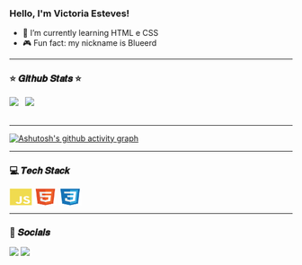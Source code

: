 ### Hello, I'm Victoria Esteves!


- 📖 I’m currently learning HTML e CSS
- 🎮 Fun fact: my nickname is Blueerd

<hr>

<div> 
 <h3>⭐ 𝑮𝒊𝒕𝒉𝒖𝒃 𝑺𝒕𝒂𝒕𝒔 ⭐</h3>
 <img width="400px" src="https://github-readme-stats-victoriaesteves.vercel.app/api?username=VictoriaEsteves&show_icons=true&theme=onedark"/> &nbsp 
 <img width="300px" src="https://github-readme-stats-victoriaesteves.vercel.app/api/top-langs/?username=VictoriaEsteves&layout=compact&theme=onedark"/>
</div>
<br>
<hr>
<div>
 
[![Ashutosh's github activity graph](https://github-readme-activity-graph.vercel.app/graph?username=VictoriaEsteves&bg_color=0d1117&color=858585&line=df6d74&point=fff9f0&area=true&hide_border=true)](https://github.com/ashutosh00710/github-readme-activity-graph)
 
</div>
<hr>
<h3> 💻 𝑻𝒆𝒄𝒉 𝑺𝒕𝒂𝒄𝒌 </h3>
 <div style="display: inline_block">
  <img align="center" alt="Js" height="30" width="40" src="https://raw.githubusercontent.com/devicons/devicon/master/icons/javascript/javascript-plain.svg">
  <img align="center" alt="HTML" height="30" width="40" src="https://raw.githubusercontent.com/devicons/devicon/master/icons/html5/html5-original.svg">
  <img align="center" alt="CSS" height="30" width="40" src="https://raw.githubusercontent.com/devicons/devicon/master/icons/css3/css3-original.svg">
</div>
<hr>
<h3> 📱 𝑺𝒐𝒄𝒊𝒂𝒍𝒔</h3>
<div>
  <a href="https://www.instagram.com/victoria.esteves" target="_blank"><img src="https://img.shields.io/badge/-Instagram-%23E4405F?style=for-the-badge&logo=instagram&logoColor=white" target="_blank"></a>
 	<a href="https://www.twitch.tv/blueerd" target="_blank"><img src="https://img.shields.io/badge/Twitch-9146FF?style=for-the-badge&logo=twitch&logoColor=white" target="_blank"></a>
  
</div>
<!-- 
 ![Anurag's GitHub stats](https://github-readme-stats-victoriaesteves.vercel.app/api?username=VictoriaEsteves&show_icons=true&theme=onedark)
 ![Top Langs](https://github-readme-stats-victoriaesteves.vercel.app/api/top-langs/?username=VictoriaEsteves&layout=compact&theme=onedark)
-->
